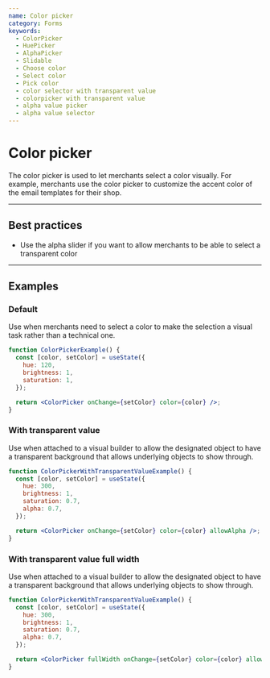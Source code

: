 ```yaml
---
name: Color picker
category: Forms
keywords:
  - ColorPicker
  - HuePicker
  - AlphaPicker
  - Slidable
  - Choose color
  - Select color
  - Pick color
  - color selector with transparent value
  - colorpicker with transparent value
  - alpha value picker
  - alpha value selector
---
```


# Color picker

The color picker is used to let merchants select a color visually. For example, merchants use the color picker to customize the accent color of the email templates for their shop.

---

## Best practices

- Use the alpha slider if you want to allow merchants to be able to select a transparent color

---

## Examples

### Default

Use when merchants need to select a color to make the selection a visual task rather than a technical one.

```jsx
function ColorPickerExample() {
  const [color, setColor] = useState({
    hue: 120,
    brightness: 1,
    saturation: 1,
  });

  return <ColorPicker onChange={setColor} color={color} />;
}
```

### With transparent value

Use when attached to a visual builder to allow the designated object to have a transparent background that allows underlying objects to show through.

```jsx
function ColorPickerWithTransparentValueExample() {
  const [color, setColor] = useState({
    hue: 300,
    brightness: 1,
    saturation: 0.7,
    alpha: 0.7,
  });

  return <ColorPicker onChange={setColor} color={color} allowAlpha />;
}
```

### With transparent value full width

Use when attached to a visual builder to allow the designated object to have a transparent background that allows underlying objects to show through.

```jsx
function ColorPickerWithTransparentValueExample() {
  const [color, setColor] = useState({
    hue: 300,
    brightness: 1,
    saturation: 0.7,
    alpha: 0.7,
  });

  return <ColorPicker fullWidth onChange={setColor} color={color} allowAlpha />;
}
```
